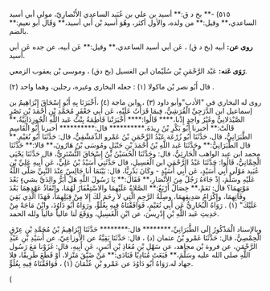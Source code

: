 ٥١٥) -** بخ د ق:** أسيد بن علي بن عُبَيد الساعدي الأَنْصارِيّ، مولى أبي أسيد الساعدي،** وقيل:** من ولده، والأول أكثر، وهُوَ أسيد بْن أَبي أسيد،** وَقَال أبو نعيم:** بالضم.

**روى عن:** أبيه (بخ د ق) ، عَن أبي أسيد الساعدي،** وقيل:** عَن أبيه، عن جده عَن أبي أسيد.

**رَوَى عَنه:** عَبْد الرَّحْمَنِ بْن سُلَيْمان ابن الغسيل (بخ دق) ، وموسى بْن يعقوب الزمعي.

قال أَبُو نصر بْن ماكولا (١) : جعله البخاري وغيره، رجلين، وهما واحد (٢) .

روى له البخاري في "الأدب"وأبو داود (٣) ، وابن ماجة (٤) ،أَخْبَرَنَا بِهِ أَبُو إِسْحَاقَ إِبْرَاهِيمُ بن إسماعيل ابن الدَّرَجِيِّ الْقُرَشِيُّ، فِيمَا قَرَأْتُ عَلَيْهِ، عَن أَبِي جَعْفَرٍ مُحَمَّدِ بْنِ أَحْمَدَ بْنِ نَصْرٍ الصَّيْدَلانِيُّ وغَيْرُ واحِدٍ إِذْنا،**** قَالُوا:**** أَخْبَرَتْنا فَاطِمَةُ بِنْتُ عَبد اللَّهِ الْجُوزِدَانِيَّةُ،** قَالَتْ:** أخبرنا أَبُو بَكْرِ بْنُ رِيدَةَ،********** قال:********** أخبرنا أَبُو الْقَاسِمِ الطَّبَرَانِيُّ، قال، حَدَّثَنَا أَبُو زُرْعَة عَبْدُ الرَّحْمَنِ بْنُ عَمْرو الدِّمَشْقِيُّ، قال: حَدَّثَنَا أَبُو نُعَيْمٍ.** قال الطَّبَرَانِيُّ:** وحَدَّثَنَا عَبد اللَّهِ بْنُ أَحْمَدَ بْنِ حَنْبَلٍ ومُوسَى بْنُ هَارُونَ،** قالا:** حَدَّثَنَا محمد ابن عبد الواهب الْحَارِثِيُّ، قال: وحَدَّثَنَا الْحُسَيْنُ بْنُ إِسْحَاقَ التُّسْتَرِيُّ، قال حَدَّثَنَا يَحْيَى الْحِمَّانِيُّ، قَالُوا: حَدَّثَنَا عَبْدُ الرَّحْمَنِ ابن الْغَسِيلِ، قال حَدَّثَنِي أُسَيْدُ بْنُ عَلِيٍّ، عَن أَبِيهِ عَلِيِّ بْنِ عُبَيد مَوْلَى أَبِي أُسَيْدٍ، عَن أَبِي أُسَيْدٍ - وكَانَ بَدْرِيًّا، قال: بَيْنَمَا أنا جَالِسٌ عِنْدَ النَّبِيِّ صَلَّى اللَّهُ عَلَيْهِ وسَلَّمَ، إِذْ جَاءَهُ رَجُلٌ مِنَ الأَنْصَارِ،** فَقَالَ:** يَا رَسُولَ اللَّهِ هَلْ أَبَرُّ والِدَيَّ بشيءٍ بَعْدَ مَوْتِهِمَا؟ قال: نَعَمْ،** خِصَالٌ أَرْبَعٌ:** الصَّلاةُ عَلَيْهِمَا والاسْتِغْفَارُ لَهُمَا، وإِنْفَاذُ عَهْدِهِمَا بَعْدَ وفَاتِهِمَا، وإِكْرَامُ صَدِيقِهِمَا، وصِلَةُ الرَّحِمِ الَّتِي لا رِحَمَ لَكَ إِلا مِنْ قِبَلِهِمَا، فَهَذَا الَّذِي بَقِيَ عَلَيْكَ" (١) . رَوَاهُ الْبُخَارِيُّ عَن أَبِي نُعَيْمٍ، فَوَافَقْنَاهُ فِيهِ بِعُلُوٍّ، ورَوَاهُ أَبُو دَاوُدَ، وابْنُ مَاجَهْ مِنْ حَدِيثِ عَبد اللَّهِ بْنِ إِدْرِيسَ، عن ابْنِ الْغَسِيلِ، ووَقَعَ لَنا عالياً عالياً ولله الحمد.

وبالإسناد الْمَذْكُورُ إِلَى الطَّبَرَانِيِّ،******** قال:******** حَدَّثَنَا إِبْرَاهِيمُ بْنُ مُحَمَّدِ بْنِ عِرْقٍ الْحِمْصِيُّ، قال: حَدَّثَنَا عَمْرو بْنُ عثمان (د) ، قال: حَدَّثَنَا بَقِيَّةُ عن الأَوزاعِيّ، عن أُسَيْدِ بْنِ عَبْدِ الرَّحْمَنِ، عن فروة بْن مجاهد، عن سَهْلِ بْنِ مُعَاذِ بْنِ أَنَسٍ، عَن أَبِيهِ، قال: غَزَوْنا مَعَ رَسُول اللَّهِ صلى الله عليه وسَلَّمَ،** فَبَعَثَ مُنَادِيًا فَنَادَى:** مَنْ ضَيَّقَ مَنْزِلا، أَوْ قَطَعَ طَرِيقًا، فلا جهاد له.رَوَاهُ أَبُو دَاوُدَ عن عَمْرو بْنِ عُثْمَانَ (١) ، فَوَافَقْنَاهُ فِيهِ بِعُلُوٍّ.

(